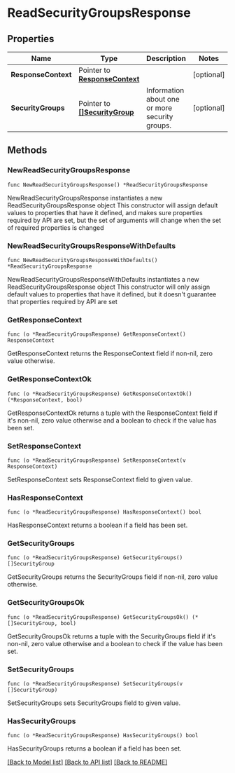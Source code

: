 # ReadSecurityGroupsResponse

## Properties

Name | Type | Description | Notes
------------ | ------------- | ------------- | -------------
**ResponseContext** | Pointer to [**ResponseContext**](ResponseContext.md) |  | [optional] 
**SecurityGroups** | Pointer to [**[]SecurityGroup**](SecurityGroup.md) | Information about one or more security groups. | [optional] 

## Methods

### NewReadSecurityGroupsResponse

`func NewReadSecurityGroupsResponse() *ReadSecurityGroupsResponse`

NewReadSecurityGroupsResponse instantiates a new ReadSecurityGroupsResponse object
This constructor will assign default values to properties that have it defined,
and makes sure properties required by API are set, but the set of arguments
will change when the set of required properties is changed

### NewReadSecurityGroupsResponseWithDefaults

`func NewReadSecurityGroupsResponseWithDefaults() *ReadSecurityGroupsResponse`

NewReadSecurityGroupsResponseWithDefaults instantiates a new ReadSecurityGroupsResponse object
This constructor will only assign default values to properties that have it defined,
but it doesn't guarantee that properties required by API are set

### GetResponseContext

`func (o *ReadSecurityGroupsResponse) GetResponseContext() ResponseContext`

GetResponseContext returns the ResponseContext field if non-nil, zero value otherwise.

### GetResponseContextOk

`func (o *ReadSecurityGroupsResponse) GetResponseContextOk() (*ResponseContext, bool)`

GetResponseContextOk returns a tuple with the ResponseContext field if it's non-nil, zero value otherwise
and a boolean to check if the value has been set.

### SetResponseContext

`func (o *ReadSecurityGroupsResponse) SetResponseContext(v ResponseContext)`

SetResponseContext sets ResponseContext field to given value.

### HasResponseContext

`func (o *ReadSecurityGroupsResponse) HasResponseContext() bool`

HasResponseContext returns a boolean if a field has been set.

### GetSecurityGroups

`func (o *ReadSecurityGroupsResponse) GetSecurityGroups() []SecurityGroup`

GetSecurityGroups returns the SecurityGroups field if non-nil, zero value otherwise.

### GetSecurityGroupsOk

`func (o *ReadSecurityGroupsResponse) GetSecurityGroupsOk() (*[]SecurityGroup, bool)`

GetSecurityGroupsOk returns a tuple with the SecurityGroups field if it's non-nil, zero value otherwise
and a boolean to check if the value has been set.

### SetSecurityGroups

`func (o *ReadSecurityGroupsResponse) SetSecurityGroups(v []SecurityGroup)`

SetSecurityGroups sets SecurityGroups field to given value.

### HasSecurityGroups

`func (o *ReadSecurityGroupsResponse) HasSecurityGroups() bool`

HasSecurityGroups returns a boolean if a field has been set.


[[Back to Model list]](../README.md#documentation-for-models) [[Back to API list]](../README.md#documentation-for-api-endpoints) [[Back to README]](../README.md)



